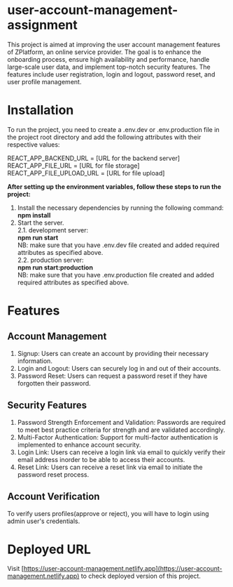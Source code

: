 # user-account-management-assignment
This project is aimed at improving the user account management features of ZPlatform, an online service provider. The goal is to enhance the onboarding process, ensure high availability and performance, handle large-scale user data, and implement top-notch security features. The features include user registration, login and logout, password reset, and user profile management.

# Installation

To run the project, you need to create a .env.dev or .env.production file in the project root directory and add the following attributes with their respective values:

REACT_APP_BACKEND_URL = [URL for the backend server]  
REACT_APP_FILE_URL = [URL for file storage]  
REACT_APP_FILE_UPLOAD_URL = [URL for file upload]  

**After setting up the environment variables, follow these steps to run the project:**  
1. Install the necessary dependencies by running the following command:  
**npm install**
2. Start the server.  
2.1. development server:  
 **npm run start**  
NB: make sure that you have .env.dev file created and added required attributes as specified above.  
2.2. production server:  
 **npm run start:production**  
 NB: make sure that you have .env.production file created and added required attributes as specified above.

# Features
## Account Management
1. Signup: Users can create an account by providing their necessary information.
2. Login and Logout: Users can securely log in and out of their accounts.
3. Password Reset: Users can request a password reset if they have forgotten their password.

## Security Features
1. Password Strength Enforcement and Validation: Passwords are required to meet best practice criteria for strength and are validated accordingly.
2. Multi-Factor Authentication: Support for multi-factor authentication is implemented to enhance account security.
3. Login Link: Users can receive a login link via email to quickly verify their email address inorder to be able to access their accounts.
4. Reset Link: Users can receive a reset link via email to initiate the password reset process.

## Account Verification
To verify users profiles(approve or reject), you will have to login using admin user's credentials.  

# Deployed URL  
Visit [https://user-account-management.netlify.app](https://user-account-management.netlify.app) to check deployed version of this project.

